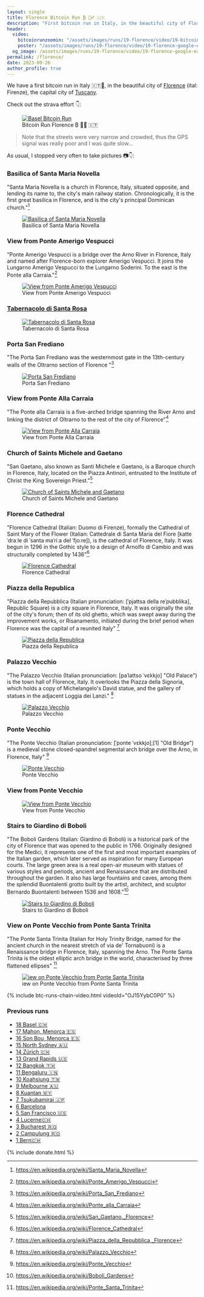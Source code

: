```yaml
---
layout: single
title: Florence Bitcoin Run ₿ 🏃‍♂️ 🇮🇹
description: "First bitcoin run in Italy, in the beautiful city of Florence (ital: Firenze), the capital city of Tuscany."
header:
  video:
    bitcoinrunzoomin: "/assets/images/runs/19-florence/video/19-bitcoinruns-florence-zoomin-low-1080p.m4v"
    poster: "/assets/images/runs/19-florence/video/19-florence-google-earth-screenshot-with-overlay-1920x1080.jpg"
  og_image: /assets/images/runs/19-florence/video/19-florence-google-earth-screenshot-with-overlay-1920x1080.jpg
permalink: /florence/
date: 2023-09-26
author_profile: true
---
```


We have a first bitcoin run in Italy 🇮🇹🎉, in the beautiful city of [Florence](https://en.wikipedia.org/wiki/Florence)
(ital: Firenze), the capital city of [Tuscany](https://en.wikipedia.org/wiki/Tuscany).

Check out the strava effort 👇:

<figure class="image">
  <a href="https://www.strava.com/activities/9923062943">
    <img src="/assets/images/runs/19-florence/page/strava-printscreen-florence-1100x800.jpeg" alt="Basel Bitcoin Run">
  </a>
  <figcaption>Bitcoin Run Florence ₿ 🏃‍♂️ 🇮🇹</figcaption>
</figure> 

> Note that the streets were very narrow and crowded, thus the GPS signal was really poor and I was quite slow...

As usual, I stopped very often to take pictures 📷👇:

### Basilica of Santa Maria Novella

"Santa Maria Novella is a church in Florence, Italy, situated opposite, and lending its name to, the city's main railway station.
Chronologically, it is the first great basilica in Florence, and is the city's principal Dominican church."[^1]

<figure class="image">
  <a href="/assets/images/runs/19-florence/city/1-1200x900-basilica-of-santa-maria-novella.jpg">
    <img src="/assets/images/runs/19-florence/city/1-1200x900-basilica-of-santa-maria-novella.jpg" alt="Basilica of Santa Maria Novella">
  </a>
  <figcaption>Basilica of Santa Maria Novella</figcaption>
</figure>

[^1]: <https://en.wikipedia.org/wiki/Santa_Maria_Novella>


### View from Ponte Amerigo Vespucci

"Ponte Amerigo Vespucci is a bridge over the Arno River in Florence, Italy and named after Florence-born explorer Amerigo Vespucci.
It joins the Lungarno Amerigo Vespucci to the Lungarno Soderini. To the east is the Ponte alla Carraia."[^2]

<figure class="image">
  <a href="/assets/images/runs/19-florence/city/2-1200x900-view-from-ponte-amerigo-vespucci.jpg">
    <img src="/assets/images/runs/19-florence/city/2-1200x900-view-from-ponte-amerigo-vespucci.jpg" alt="View from Ponte Amerigo Vespucci">
  </a>
  <figcaption>View from Ponte Amerigo Vespucci</figcaption>
</figure>

[^2]: <https://en.wikipedia.org/wiki/Ponte_Amerigo_Vespucci>

### [Tabernacolo di Santa Rosa](https://it.wikipedia.org/wiki/Tabernacolo_di_Santa_Rosa)

<figure class="image">
  <a href="/assets/images/runs/19-florence/city/3-1200x1600-tabernacolo-di-santa-rosa.jpg">
    <img src="/assets/images/runs/19-florence/city/3-1200x1600-tabernacolo-di-santa-rosa.jpg" 
            alt="Tabernacolo di Santa Rosa">
  </a>
  <figcaption>Tabernacolo di Santa Rosa</figcaption>
</figure>

### Porta San Frediano

"The Porta San Frediano was the westernmost gate in the 13th-century
walls of the Oltrarno section of Florence "[^3]

[^3]: <https://en.wikipedia.org/wiki/Porta_San_Frediano>

<figure class="image">
  <a href="/assets/images/runs/19-florence/city/4-1200x1600-porta-san-frediano.jpg">
    <img src="/assets/images/runs/19-florence/city/4-1200x1600-porta-san-frediano.jpg" alt="Porta San Frediano">
  </a>
  <figcaption>Porta San Frediano</figcaption>
</figure>

### View from Ponte Alla Carraia

"The Ponte alla Carraia is a five-arched bridge spanning the River Arno
and linking the district of Oltrarno to the rest of the city of Florence"[^4]

[^4]: <https://en.wikipedia.org/wiki/Ponte_alla_Carraia>

<figure class="image">
  <a href="/assets/images/runs/19-florence/city/5-1200x900-view-from-ponte-alla-carraia.jpg">
    <img src="/assets/images/runs/19-florence/city/5-1200x900-view-from-ponte-alla-carraia.jpg" alt="View from Ponte Alla Carraia">
  </a>
  <figcaption>View from Ponte Alla Carraia</figcaption>
</figure>


### Church of Saints Michele and Gaetano

"San Gaetano, also known as Santi Michele e Gaetano, is a Baroque church in Florence, Italy,
located on the Piazza Antinori, entrusted to the Institute of Christ the King Sovereign Priest."[^5]

[^5]: <https://en.wikipedia.org/wiki/San_Gaetano,_Florence>


<figure class="image">
  <a href="/assets/images/runs/19-florence/city/6-1200x900-church-of-saints-michele-and-gaetano.jpg">
    <img src="/assets/images/runs/19-florence/city/6-1200x900-church-of-saints-michele-and-gaetano.jpg" alt="Church of Saints Michele and Gaetano">
  </a>
  <figcaption>Church of Saints Michele and Gaetano</figcaption>
</figure>

### Florence Cathedral

"Florence Cathedral (Italian: Duomo di Firenze), formally the Cathedral of Saint Mary of the Flower (Italian: Cattedrale di Santa Maria del Fiore [katteˈdraːle di ˈsanta maˈriːa del ˈfjoːre]),
is the cathedral of Florence, Italy. It was begun in 1296 in the Gothic style to a design of Arnolfo di Cambio
and was structurally completed by 1436"[^6]

[^6]: <https://en.wikipedia.org/wiki/Florence_Cathedral>

<figure class="image">
  <a href="/assets/images/runs/19-florence/city/7-1200x900-florence-cathedral.jpg">
    <img src="/assets/images/runs/19-florence/city/7-1200x900-florence-cathedral.jpg" alt="Florence Cathedral">
  </a>
  <figcaption>Florence Cathedral</figcaption>
</figure>

### Piazza della Republica

"Piazza della Repubblica (Italian pronunciation: [ˈpjattsa della reˈpubblika], Republic Square) is a city square in Florence, Italy.
It was originally the site of the city's forum; then of its old ghetto, which was swept away during the improvement works,
or Risanamento, initiated during the brief period when Florence was the capital of a reunited Italy" [^7]
<figure class="image">
  <a href="/assets/images/runs/19-florence/city/8-1200x900-piazza-della-republica.jpg">
    <img src="/assets/images/runs/19-florence/city/8-1200x900-piazza-della-republica.jpg" alt="Piazza della Republica">
  </a>
  <figcaption>Piazza della Republica</figcaption>
</figure>

[^7]: <https://en.wikipedia.org/wiki/Piazza_della_Repubblica,_Florence>

### Palazzo Vecchio

"The Palazzo Vecchio (Italian pronunciation: [paˈlattso ˈvɛkkjo] "Old Palace") is the town hall of Florence, Italy.
It overlooks the Piazza della Signoria, which holds a copy of Michelangelo's David statue,
and the gallery of statues in the adjacent Loggia dei Lanzi." [^8]

<figure class="image">
  <a href="/assets/images/runs/19-florence/city/9-1200x900-palazzo-vecchio.jpg">
    <img src="/assets/images/runs/19-florence/city/9-1200x900-palazzo-vecchio.jpg" alt="Palazzo Vecchio">
  </a>
  <figcaption>Palazzo Vecchio</figcaption>
</figure>

[^8]: <https://en.wikipedia.org/wiki/Palazzo_Vecchio>

### Ponte Vecchio

"The Ponte Vecchio (Italian pronunciation: [ˈponte ˈvɛkkjo];[1] "Old Bridge")
is a medieval stone closed-spandrel segmental arch bridge over the Arno, in Florence, Italy" [^9]

[^9]: <https://en.wikipedia.org/wiki/Ponte_Vecchio>

<figure class="image">
  <a href="/assets/images/runs/19-florence/city/10-1200x900-ponte-vecchio.jpg">
    <img src="/assets/images/runs/19-florence/city/10-1200x900-ponte-vecchio.jpg" alt="Ponte Vecchio">
  </a>
  <figcaption>Ponte Vecchio</figcaption>
</figure>

### View from Ponte Vecchio

<figure class="image">
  <a href="/assets/images/runs/19-florence/city/11-1200x900-view-from-ponte-vechio.jpg">
    <img src="/assets/images/runs/19-florence/city/11-1200x900-view-from-ponte-vechio.jpg" alt="View from Ponte Vecchio">
  </a>
  <figcaption>View from Ponte Vecchio</figcaption>
</figure>

### Stairs to Giardino di Boboli

"The Boboli Gardens (Italian: Giardino di Boboli) is a historical park of the city of Florence that was opened to the public in 1766.
Originally designed for the Medici, it represents one of the first and most important examples of the Italian garden,
which later served as inspiration for many European courts. The large green area is a real open-air museum with statues
of various styles and periods, ancient and Renaissance that are distributed throughout the garden.
It also has large fountains and caves, among them the splendid Buontalenti grotto built by the artist, architect,
and sculptor Bernardo Buontalenti between 1536 and 1608."[^10]

[^10]: <https://en.wikipedia.org/wiki/Boboli_Gardens>

<figure class="image">
  <a href="/assets/images/runs/19-florence/city/12-1200x900-stairs-to-giardino-di-boboli.jpg">
    <img src="/assets/images/runs/19-florence/city/12-1200x900-stairs-to-giardino-di-boboli.jpg"
        alt="Stairs to Giardino di Boboli">
  </a>
  <figcaption>Stairs to Giardino di Boboli</figcaption>
</figure>

### View on Ponte Vecchio from Ponte Santa Trinita

"The Ponte Santa Trìnita (Italian for Holy Trinity Bridge, named for the ancient church in the nearest stretch of via de' Tornabuoni)
is a Renaissance bridge in Florence, Italy, spanning the Arno. The Ponte Santa Trìnita is the oldest elliptic arch bridge in the world,
characterised by three flattened ellipses" [^11]

<figure class="image">
  <a href="/assets/images/runs/19-florence/city/13-1200x900-ponte-vechio-other-side.jpg">
    <img src="/assets/images/runs/19-florence/city/13-1200x900-ponte-vechio-other-side.jpg"
        alt="iew on Ponte Vecchio from Ponte Santa Trinita">
  </a>
  <figcaption>iew on Ponte Vecchio from Ponte Santa Trinita</figcaption>
</figure>


[^11]: <https://en.wikipedia.org/wiki/Ponte_Santa_Trinita>

{% include btc-runs-chain-video.html videoId="OJ15YybC0P0" %}

### Previous runs

- [18 Basel 🇨🇭](/basel)
- [17 Mahon, Menorca 🇪🇸](/mahon)
- [16 Son Bou, Menorca 🇪🇸](/son-bou)
- [15 North Sydney 🇦🇺](/north-sydney)
- [14 Zürich 🇨🇭](/zuerich)
- [13 Grand Rapids️ 🇺🇸](/grand-rapids)
- [12 Bangkok️ 🇹🇭](/bangkok)
- [11 Bengaluru 🇮🇳](/bengaluru)
- [10 Koahsiung 🇹🇼](/kaohsiung)
- [9 Melbourne 🇦🇺](/melbourne)
- [8 Kuantan 🇲🇾](/kuantan)
- [7 Tsukubamirai 🇯🇵](/tsukubamirai)
- [6 Barcelona](/barcelona)
- [5 San Francisco 🇺🇸](/san-francisco)
- [4 Lucerne🇨🇭](/lucerne)
- [3 Bucharest 🇷🇴](/bucharest)
- [2 Campulung 🇷🇴](/campulung)
- [1 Bern🇨🇭](/bern)

{% include donate.html %}  
